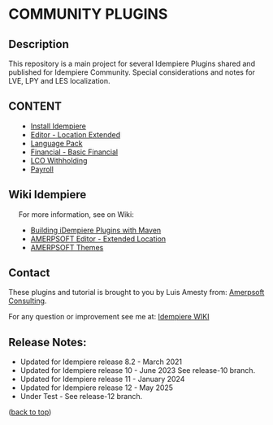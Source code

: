 # <b>COMMUNITY PLUGINS</b>

<a name="readme-top"></a>

## <b>Description</b>

This repository is a main project for several Idempiere Plugins shared and published for Idempiere Community.
Special considerations and notes for LVE, LPY and LES localization.

## <b>CONTENT</b>

<div style="padding-left: 20px;">

- [Install Idempiere](./org.amerpsoft.com.stuff/iDempiere/InstallIdempiere/README.md)
- [Editor - Location Extended](./org.amerpsoft.com.idempiere.editors-com/README.md)
- [Language Pack](./org.amerpsoft.com.idempiere.languages/README.md)
- [Financial - Basic Financial](./org.amerpsoft.com.idempiere.financial/README.md)
- [LCO Withholding](./org.amerpsoft.com.idempiere.lco.withholding/README.md)
- [Payroll](./org.amerpsoft.com.idempiere.personnelpayroll/README.md)

</div>

## <b>Wiki Idempiere</b>

<div style="padding-left: 20px;">
For more information, see on Wiki:

- [Building iDempiere Plugins with Maven](https://wiki.idempiere.org/en/Building_iDempiere_Plugins_with_Maven)
- [AMERPSOFT Editor - Extended Location](http://wiki.idempiere.org/en/Plugin:_Extended_Location)
- [AMERPSOFT Themes](https://wiki.idempiere.org/en/Plugin:_Themes_Amerpsoft)

</div>

<!-- CONTACT -->
## Contact

These plugins and tutorial is brought to you by Luis Amesty from: [Amerpsoft Consulting](http://amerpsoft.com/). 

For any question or improvement see me at: [Idempiere WIKI](https://wiki.idempiere.org/en/User:Luisamesty)

## Release Notes:

- Updated for Idempiere release 8.2 - March 2021
- Updated for Idempiere release 10 - June 2023
  See release-10 branch.
- Updated for Idempiere release 11 - January 2024
- Updated for Idempiere release 12 - May 2025
- Under Test - See release-12 branch.

<p align="left">(<a href="#readme-top">back to top</a>)</p>
